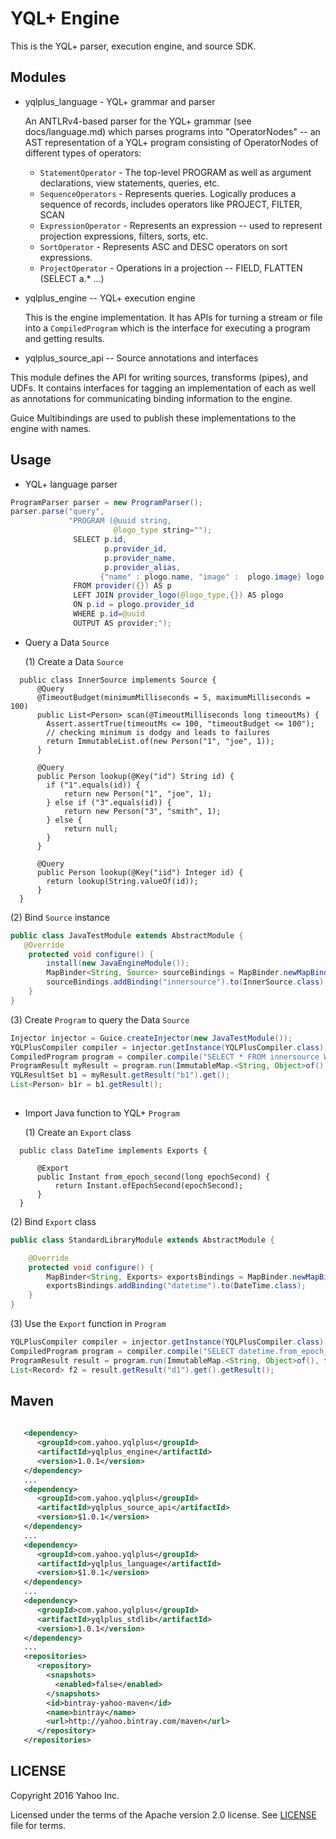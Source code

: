 # YQL+ Engine

This is the YQL+ parser, execution engine, and source SDK.

## Modules

- yqlplus_language - YQL+ grammar and parser

  An ANTLRv4-based parser for the YQL+ grammar (see docs/language.md) which parses programs into 
  "OperatorNodes" -- an AST representation of a YQL+ program consisting of OperatorNodes of different types 
  of operators:
  
  - `StatementOperator`  - The top-level PROGRAM as well as argument declarations, view statements, queries, etc.
   - `SequenceOperators`  - Represents queries. Logically produces a sequence of records, includes operators like PROJECT, FILTER, SCAN
   - `ExpressionOperator` - Represents an expression -- used to represent projection expressions, filters, sorts, etc. 
   - `SortOperator`       - Represents ASC and DESC operators on sort expressions.
   - `ProjectOperator`    - Operations in a projection -- FIELD, FLATTEN (SELECT a.* ...)

- yqlplus_engine -- YQL+ execution engine

  This is the engine implementation. It has APIs for turning a stream or file into a `CompiledProgram` which is the interface for executing a program and getting results.

- yqlplus_source_api -- Source annotations and interfaces

 This module defines the API for writing sources, transforms (pipes), and UDFs. It contains interfaces for tagging an implementation of each as well as annotations for communicating binding information to the engine.

 Guice Multibindings are used to publish these implementations to the engine with names.


## Usage

- YQL+ language parser
```java     
ProgramParser parser = new ProgramParser();
parser.parse("query", 
             "PROGRAM (@uuid string,
                       @logo_type string=""); 
              SELECT p.id,
                     p.provider_id, 
                     p.provider_name,
                     p.provider_alias,  
                    {"name" : plogo.name, "image" :  plogo.image} logo
              FROM provider({}) AS p 
              LEFT JOIN provider_logo(@logo_type,{}) AS plogo 
              ON p.id = plogo.provider_id  
              WHERE p.id=@uuid
              OUTPUT AS provider;");
``` 
- Query a Data `Source`
 
    (1) Create a Data `Source`
```
  public class InnerSource implements Source {
      @Query
      @TimeoutBudget(minimumMilliseconds = 5, maximumMilliseconds = 100)
      public List<Person> scan(@TimeoutMilliseconds long timeoutMs) {
        Assert.assertTrue(timeoutMs <= 100, "timeoutBudget <= 100");
        // checking minimum is dodgy and leads to failures
        return ImmutableList.of(new Person("1", "joe", 1));
      }

      @Query
      public Person lookup(@Key("id") String id) {
        if ("1".equals(id)) {
            return new Person("1", "joe", 1);
        } else if ("3".equals(id)) {
            return new Person("3", "smith", 1);
        } else {
            return null;
        }
      }

      @Query
      public Person lookup(@Key("iid") Integer id) {
        return lookup(String.valueOf(id));
      }
  }
```

   
  (2) Bind `Source` instance
```java
public class JavaTestModule extends AbstractModule {
   @Override
    protected void configure() {
        install(new JavaEngineModule());
        MapBinder<String, Source> sourceBindings = MapBinder.newMapBinder(binder(), String.class, Source.class);
        sourceBindings.addBinding("innersource").to(InnerSource.class);
    }
}
```
   
  (3) Create `Program` to query the Data `Source`
 
```java
Injector injector = Guice.createInjector(new JavaTestModule());
YQLPlusCompiler compiler = injector.getInstance(YQLPlusCompiler.class);
CompiledProgram program = compiler.compile("SELECT * FROM innersource WHERE id = '1' OUTPUT AS b1;");
ProgramResult myResult = program.run(ImmutableMap.<String, Object>of(), true);
YQLResultSet b1 = myResult.getResult("b1").get();
List<Person> b1r = b1.getResult();
 
```


- Import Java function to YQL+ `Program`

  (1) Create an `Export` class 
```
  public class DateTime implements Exports {

      @Export
      public Instant from_epoch_second(long epochSecond) {
          return Instant.ofEpochSecond(epochSecond);
      }
  }
```

   
  (2) Bind `Export` class
```java
public class StandardLibraryModule extends AbstractModule {

    @Override
    protected void configure() {
        MapBinder<String, Exports> exportsBindings = MapBinder.newMapBinder(binder(), String.class, Exports.class);
        exportsBindings.addBinding("datetime").to(DateTime.class);
    }
}
```
   
  (3) Use the `Export` function in `Program`
 
```java
YQLPlusCompiler compiler = injector.getInstance(YQLPlusCompiler.class);
CompiledProgram program = compiler.compile("SELECT datetime.from_epoch_second(1378489457) date OUTPUT AS d1;");
ProgramResult result = program.run(ImmutableMap.<String, Object>of(), false);
List<Record> f2 = result.getResult("d1").get().getResult();
```

## Maven

```xml
   
   <dependency>
      <groupId>com.yahoo.yqlplus</groupId>
      <artifactId>yqlplus_engine</artifactId>
      <version>1.0.1</version>
   </dependency>
   ...
   <dependency>   
      <groupId>com.yahoo.yqlplus</groupId>
      <artifactId>yqlplus_source_api</artifactId>
      <version>$1.0.1</version>
   </dependency>
   ...
   <dependency>   
      <groupId>com.yahoo.yqlplus</groupId>
      <artifactId>yqlplus_language</artifactId>
      <version>$1.0.1</version>
   </dependency> 
   ...
   <dependency>
      <groupId>com.yahoo.yqlplus</groupId>
      <artifactId>yqlplus_stdlib</artifactId>
      <version>1.0.1</version>
   </dependency>
   ...
   <repositories>
      <repository>
        <snapshots>
          <enabled>false</enabled>
        </snapshots>
        <id>bintray-yahoo-maven</id>
        <name>bintray</name>
        <url>http://yahoo.bintray.com/maven</url>
      </repository>
   </repositories>
```



## LICENSE

Copyright 2016 Yahoo Inc.

Licensed under the terms of the Apache version 2.0 license. See [LICENSE](/LICENSE) file for terms.

